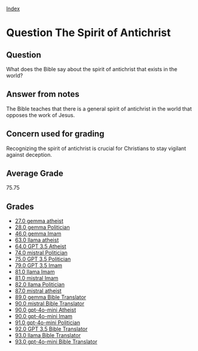 
[Index](../../index.md)
# Question The Spirit of Antichrist
## Question
What does the Bible say about the spirit of antichrist that exists in the world?

## Answer from notes
The Bible teaches that there is a general spirit of antichrist in the world that opposes the work of Jesus.

## Concern used for grading
Recognizing the spirit of antichrist is crucial for Christians to stay vigilant against deception.

## Average Grade
75.75

## Grades
 * [27.0 gemma atheist](../answers/gemma_atheist/The_Spirit_of_Antichrist.md)
 * [28.0 gemma Politician](../answers/gemma_Politician/The_Spirit_of_Antichrist.md)
 * [46.0 gemma Imam](../answers/gemma_Imam/The_Spirit_of_Antichrist.md)
 * [63.0 llama atheist](../answers/llama_atheist/The_Spirit_of_Antichrist.md)
 * [64.0 GPT 3.5 Atheist](../answers/GPT_3.5_Atheist/The_Spirit_of_Antichrist.md)
 * [74.0 mistral Politician](../answers/mistral_Politician/The_Spirit_of_Antichrist.md)
 * [75.0 GPT 3.5 Politician](../answers/GPT_3.5_Politician/The_Spirit_of_Antichrist.md)
 * [79.0 GPT 3.5 Imam](../answers/GPT_3.5_Imam/The_Spirit_of_Antichrist.md)
 * [81.0 llama Imam](../answers/llama_Imam/The_Spirit_of_Antichrist.md)
 * [81.0 mistral Imam](../answers/mistral_Imam/The_Spirit_of_Antichrist.md)
 * [82.0 llama Politician](../answers/llama_Politician/The_Spirit_of_Antichrist.md)
 * [87.0 mistral atheist](../answers/mistral_atheist/The_Spirit_of_Antichrist.md)
 * [89.0 gemma Bible Translator](../answers/gemma_Bible_Translator/The_Spirit_of_Antichrist.md)
 * [90.0 mistral Bible Translator](../answers/mistral_Bible_Translator/The_Spirit_of_Antichrist.md)
 * [90.0 gpt-4o-mini Atheist](../answers/gpt-4o-mini_Atheist/The_Spirit_of_Antichrist.md)
 * [90.0 gpt-4o-mini Imam](../answers/gpt-4o-mini_Imam/The_Spirit_of_Antichrist.md)
 * [91.0 gpt-4o-mini Politician](../answers/gpt-4o-mini_Politician/The_Spirit_of_Antichrist.md)
 * [92.0 GPT 3.5 Bible Translator](../answers/GPT_3.5_Bible_Translator/The_Spirit_of_Antichrist.md)
 * [93.0 llama Bible Translator](../answers/llama_Bible_Translator/The_Spirit_of_Antichrist.md)
 * [93.0 gpt-4o-mini Bible Translator](../answers/gpt-4o-mini_Bible_Translator/The_Spirit_of_Antichrist.md)
